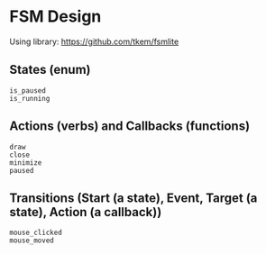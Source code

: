 
# FSM Design

Using library: https://github.com/tkem/fsmlite

## States (enum)

    is_paused
    is_running

## Actions (verbs) and Callbacks (functions)

    draw
    close
    minimize
    paused

## Transitions (Start (a state), Event, Target (a state), Action (a callback))

    mouse_clicked
    mouse_moved
